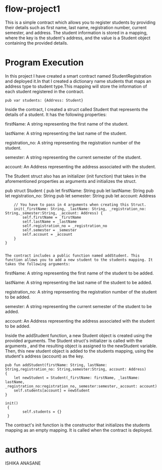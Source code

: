 # flow-project1
This is a simple contract which allows you to register students by providing their details such as first name, last name, registration number, current semester, and  address. The student information is stored in a mapping, where the key is the student's address, and the value is a Student object containing the provided details.

# Program Execution
In this project I have created a smart contract named StudentRegistration and deployed it.In that I created a dictionary name students that maps an address type to student type.This mapping will store the information of each student registered in the contract.

    pub var students: {Address: Student}


Inside the contract, I created a struct called Student that represents the details of a student. It has the following properties:

firstName: A string representing the first name of the student.

lastName: A string representing the last name of the student.

registration_no: A string representing the registration number of the student.

semester: A string representing the current semester of the student.

account: An Address representing the address associated with the student.

The Student struct also has an initializer (init function) that takes in the aforementioned properties as arguments and initializes the struct.

 pub struct Student {
        pub let firstName: String
        pub let lastName: String
        pub let registration_no: String
        pub let semester: String
        pub let account: Address

        // You have to pass in 4 arguments when creating this Struct.
        init(_firstName: String, _lastName: String, _registration_no: String,_semester:String, _account: Address) {
            self.firstName = _firstName
            self.lastName = _lastName
            self.registration_no = _registration_no
            self.semester = _semester
            self.account = _account
        }
    }


    The contract includes a public function named addStudent. This function allows you to add a new student to the students mapping. It takes the following arguments:

firstName: A string representing the first name of the student to be added.

lastName: A string representing the last name of the student to be added.

registration_no: A string representing the registration number of the student to be added.

semester: A string representing the current semester of the student to be added.

account: An Address representing the address associated with the student to be added.

Inside the addStudent function, a new Student object is created using the provided arguments. The Student struct's initializer is called with the arguments , and the resulting object is assigned to the newStudent variable. Then, this new student object is added to the students mapping, using the student's address (account) as the key.


    pub fun addStudent(firstName: String, lastName: String,registration_no: String,semester:String, account: Address)
    {
        let newStudent = Student(_firstName: firstName, _lastName: lastName, _registration_no:registration_no,_semester:semester,_account: account)
        self.students[account] = newStudent
    }

    init() 
     {
            self.students = {}
     }  

  
The contract's init function is the constructor that initializes the students mapping as an empty mapping. It is called when the contract is deployed.
    
    

# authors
ISHIKA ANASANE
